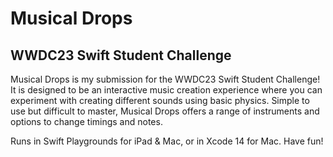 # Musical Drops
## WWDC23 Swift Student Challenge

Musical Drops is my submission for the WWDC23 Swift Student Challenge! It is designed to be an interactive music creation experience where you can experiment with creating different sounds using basic physics. Simple to use but difficult to master, Musical Drops offers a range of instruments and options to change timings and notes. 

Runs in Swift Playgrounds for iPad & Mac, or in Xcode 14 for Mac. Have fun!